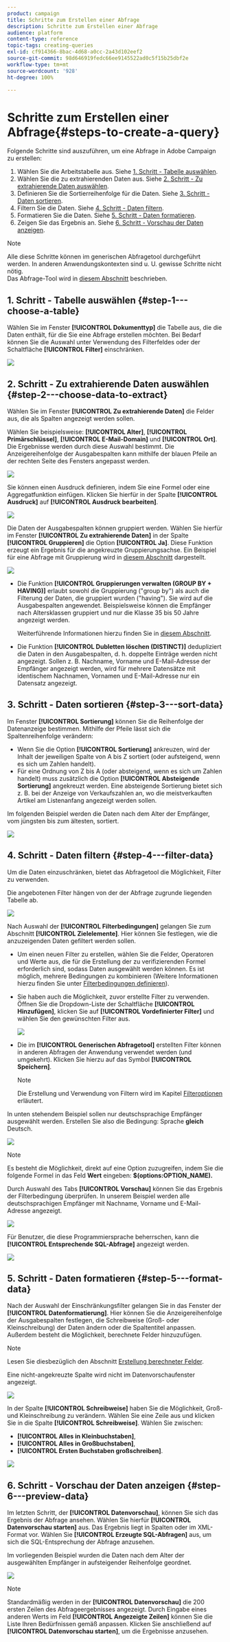 ```yaml
---
product: campaign
title: Schritte zum Erstellen einer Abfrage
description: Schritte zum Erstellen einer Abfrage
audience: platform
content-type: reference
topic-tags: creating-queries
exl-id: cf914366-8bac-4d68-a0cc-2a43d102eef2
source-git-commit: 98d646919fedc66ee9145522ad0c5f15b25dbf2e
workflow-type: tm+mt
source-wordcount: '928'
ht-degree: 100%

---
```


# Schritte zum Erstellen einer Abfrage{#steps-to-create-a-query}

Folgende Schritte sind auszuführen, um eine Abfrage in Adobe Campaign zu erstellen:

1. Wählen Sie die Arbeitstabelle aus. Siehe [1. Schritt - Tabelle auswählen](#step-1---choose-a-table).
1. Wählen Sie die zu extrahierenden Daten aus. Siehe [2. Schritt - Zu extrahierende Daten auswählen](#step-2---choose-data-to-extract).
1. Definieren Sie die Sortierreihenfolge für die Daten. Siehe [3. Schritt - Daten sortieren](#step-3---sort-data).
1. Filtern Sie die Daten. Siehe [4. Schritt - Daten filtern](#step-4---filter-data).
1. Formatieren Sie die Daten. Siehe [5. Schritt - Daten formatieren](#step-5---format-data).
1. Zeigen Sie das Ergebnis an. Siehe [6. Schritt - Vorschau der Daten anzeigen](#step-6---preview-data).

>[!NOTE]
>
>Alle diese Schritte können im generischen Abfragetool durchgeführt werden. In anderen Anwendungskontexten sind u. U. gewisse Schritte nicht nötig.\
>Das Abfrage-Tool wird in [diesem Abschnitt](../../workflow/using/query.md) beschrieben.

## 1. Schritt - Tabelle auswählen {#step-1---choose-a-table}

Wählen Sie im Fenster **[!UICONTROL Dokumenttyp]** die Tabelle aus, die die Daten enthält, für die Sie eine Abfrage erstellen möchten. Bei Bedarf können Sie die Auswahl unter Verwendung des Filterfeldes oder der Schaltfläche **[!UICONTROL Filter]** einschränken.

![](assets/query_editor_nveau_21.png)

## 2. Schritt - Zu extrahierende Daten auswählen {#step-2---choose-data-to-extract}

Wählen Sie im Fenster **[!UICONTROL Zu extrahierende Daten]** die Felder aus, die als Spalten angezeigt werden sollen.

Wählen Sie beispielsweise: **[!UICONTROL Alter]**, **[!UICONTROL Primärschlüssel]**, **[!UICONTROL E-Mail-Domain]** und **[!UICONTROL Ort]**. Die Ergebnisse werden durch diese Auswahl bestimmt. Die Anzeigereihenfolge der Ausgabespalten kann mithilfe der blauen Pfeile an der rechten Seite des Fensters angepasst werden.

![](assets/query_editor_nveau_01.png)

Sie können einen Ausdruck definieren, indem Sie eine Formel oder eine Aggregatfunktion einfügen. Klicken Sie hierfür in der Spalte **[!UICONTROL Ausdruck]** auf **[!UICONTROL Ausdruck bearbeiten]**.

![](assets/query_editor_nveau_97.png)

Die Daten der Ausgabespalten können gruppiert werden. Wählen Sie hierfür im Fenster **[!UICONTROL Zu extrahierende Daten]** in der Spalte **[!UICONTROL Gruppieren]** die Option **[!UICONTROL Ja]**. Diese Funktion erzeugt ein Ergebnis für die angekreuzte Gruppierungsachse. Ein Beispiel für eine Abfrage mit Gruppierung wird in [diesem Abschnitt](../../workflow/using/querying-delivery-information.md) dargestellt.

![](assets/query_editor_nveau_56.png)

* Die Funktion **[!UICONTROL Gruppierungen verwalten (GROUP BY + HAVING)]** erlaubt sowohl die Gruppierung (&quot;group by&quot;) als auch die Filterung der Daten, die gruppiert wurden (&quot;having&quot;). Sie wird auf die Ausgabespalten angewendet. Beispielsweise können die Empfänger nach Altersklassen gruppiert und nur die Klasse 35 bis 50 Jahre angezeigt werden.

   Weiterführende Informationen hierzu finden Sie in [diesem Abschnitt](../../workflow/using/querying-using-grouping-management.md).

* Die Funktion **[!UICONTROL Dubletten löschen (DISTINCT)]** dedupliziert die Daten in den Ausgabespalten, d. h. doppelte Einträge werden nicht angezeigt. Sollen z. B. Nachname, Vorname und E-Mail-Adresse der Empfänger angezeigt werden, wird für mehrere Datensätze mit identischem Nachnamen, Vornamen und E-Mail-Adresse nur ein Datensatz angezeigt.

## 3. Schritt - Daten sortieren {#step-3---sort-data}

Im Fenster **[!UICONTROL Sortierung]** können Sie die Reihenfolge der Datenanzeige bestimmen. Mithilfe der Pfeile lässt sich die Spaltenreihenfolge verändern:

* Wenn Sie die Option **[!UICONTROL Sortierung]** ankreuzen, wird der Inhalt der jeweiligen Spalte von A bis Z sortiert (oder aufsteigend, wenn es sich um Zahlen handelt).
* Für eine Ordnung von Z bis A (oder absteigend, wenn es sich um Zahlen handelt) muss zusätzlich die Option **[!UICONTROL Absteigende Sortierung]** angekreuzt werden. Eine absteigende Sortierung bietet sich z. B. bei der Anzeige von Verkaufszahlen an, wo die meistverkauften Artikel am Listenanfang angezeigt werden sollen.

Im folgenden Beispiel werden die Daten nach dem Alter der Empfänger, vom jüngsten bis zum ältesten, sortiert.

![](assets/query_editor_nveau_57.png)

## 4. Schritt - Daten filtern {#step-4---filter-data}

Um die Daten einzuschränken, bietet das Abfragetool die Möglichkeit, Filter zu verwenden.

Die angebotenen Filter hängen von der der Abfrage zugrunde liegenden Tabelle ab.

![](assets/query_editor_nveau_09.png)

Nach Auswahl der **[!UICONTROL Filterbedingungen]** gelangen Sie zum Abschnitt **[!UICONTROL Zielelemente]**. Hier können Sie festlegen, wie die anzuzeigenden Daten gefiltert werden sollen.

* Um einen neuen Filter zu erstellen, wählen Sie die Felder, Operatoren und Werte aus, die für die Erstellung der zu verifizierenden Formel erforderlich sind, sodass Daten ausgewählt werden können. Es ist möglich, mehrere Bedingungen zu kombinieren (Weitere Informationen hierzu finden Sie unter [Filterbedingungen definieren](../../platform/using/defining-filter-conditions.md)).
* Sie haben auch die Möglichkeit, zuvor erstellte Filter zu verwenden. Öffnen Sie die Dropdown-Liste der Schaltfläche **[!UICONTROL Hinzufügen]**, klicken Sie auf **[!UICONTROL Vordefinierter Filter]** und wählen Sie den gewünschten Filter aus.

   ![](assets/query_editor_15.png)

* Die im **[!UICONTROL Generischen Abfragetool]** erstellten Filter können in anderen Abfragen der Anwendung verwendet werden (und umgekehrt). Klicken Sie hierzu auf das Symbol **[!UICONTROL Speichern]**.

   >[!NOTE]
   >
   >Die Erstellung und Verwendung von Filtern wird im Kapitel [Filteroptionen](../../platform/using/filtering-options.md) erläutert.

In unten stehendem Beispiel sollen nur deutschsprachige Empfänger ausgewählt werden. Erstellen Sie also die Bedingung: Sprache **gleich** Deutsch.

![](assets/query_editor_nveau_89.png)

>[!NOTE]
>
>Es besteht die Möglichkeit, direkt auf eine Option zuzugreifen, indem Sie die folgende Formel in das Feld **Wert** eingeben: **$(options:OPTION_NAME).**

Durch Auswahl des Tabs **[!UICONTROL Vorschau]** können Sie das Ergebnis der Filterbedingung überprüfen. In unserem Beispiel werden alle deutschsprachigen Empfänger mit Nachname, Vorname und E-Mail-Adresse angezeigt.

![](assets/query_editor_nveau_98.png)

Für Benutzer, die diese Programmiersprache beherrschen, kann die **[!UICONTROL Entsprechende SQL-Abfrage]** angezeigt werden.

![](assets/query_editor_nveau_99.png)

## 5. Schritt - Daten formatieren {#step-5---format-data}

Nach der Auswahl der Einschränkungsfilter gelangen Sie in das Fenster der **[!UICONTROL Datenformatierung]**. Hier können Sie die Anzeigereihenfolge der Ausgabespalten festlegen, die Schreibweise (Groß- oder Kleinschreibung) der Daten ändern oder die Spaltentitel anpassen. Außerdem besteht die Möglichkeit, berechnete Felder hinzuzufügen.

>[!NOTE]
>
>Lesen Sie diesbezüglich den Abschnitt [Erstellung berechneter Felder](../../platform/using/defining-filter-conditions.md#creating-calculated-fields).

Eine nicht-angekreuzte Spalte wird nicht im Datenvorschaufenster angezeigt.

![](assets/query_editor_nveau_10.png)

In der Spalte **[!UICONTROL Schreibweise]** haben Sie die Möglichkeit, Groß- und Kleinschreibung zu verändern. Wählen Sie eine Zeile aus und klicken Sie in die Spalte **[!UICONTROL Schreibweise]**. Wählen Sie zwischen:

* **[!UICONTROL Alles in Kleinbuchstaben]**,
* **[!UICONTROL Alles in Großbuchstaben]**,
* **[!UICONTROL Ersten Buchstaben großschreiben]**.

![](assets/query_editor_nveau_42.png)

## 6. Schritt - Vorschau der Daten anzeigen {#step-6---preview-data}

Im letzten Schritt, der **[!UICONTROL Datenvorschau]**, können Sie sich das Ergebnis der Abfrage ansehen. Wählen Sie hierfür **[!UICONTROL Datenvorschau starten]** aus. Das Ergebnis liegt in Spalten oder im XML-Format vor. Wählen Sie **[!UICONTROL Erzeugte SQL-Abfragen]** aus, um sich die SQL-Entsprechung der Abfrage anzusehen.

Im vorliegenden Beispiel wurden die Daten nach dem Alter der ausgewählten Empfänger in aufsteigender Reihenfolge geordnet.

![](assets/query_editor_nveau_11.png)

>[!NOTE]
>
>Standardmäßig werden in der **[!UICONTROL Datenvorschau]** die 200 ersten Zeilen des Abfrageergebnisses angezeigt. Durch Eingabe eines anderen Werts im Feld **[!UICONTROL Angezeigte Zeilen]** können Sie die Liste Ihren Bedürfnissen gemäß anpassen. Klicken Sie anschließend auf **[!UICONTROL Datenvorschau starten]**, um die Ergebnisse anzusehen.
